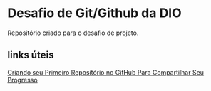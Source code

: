 # Desafio de Git/Github da DIO
Repositório criado para o desafio de projeto.


## links úteis 
[Criando seu Primeiro Repositório no GitHub Para Compartilhar Seu Progresso](https://web.dio.me/lab/criando-seu-primeiro-repositorio-no-github-para-compartilhar-seu-progresso/learning/e714fb1c-4990-4c47-99a5-d97703e40b4d)
